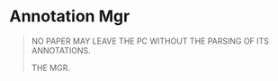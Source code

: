 Annotation Mgr
==============

>
> NO PAPER MAY LEAVE THE PC WITHOUT THE PARSING OF ITS ANNOTATIONS.
>
> THE MGR.
>

